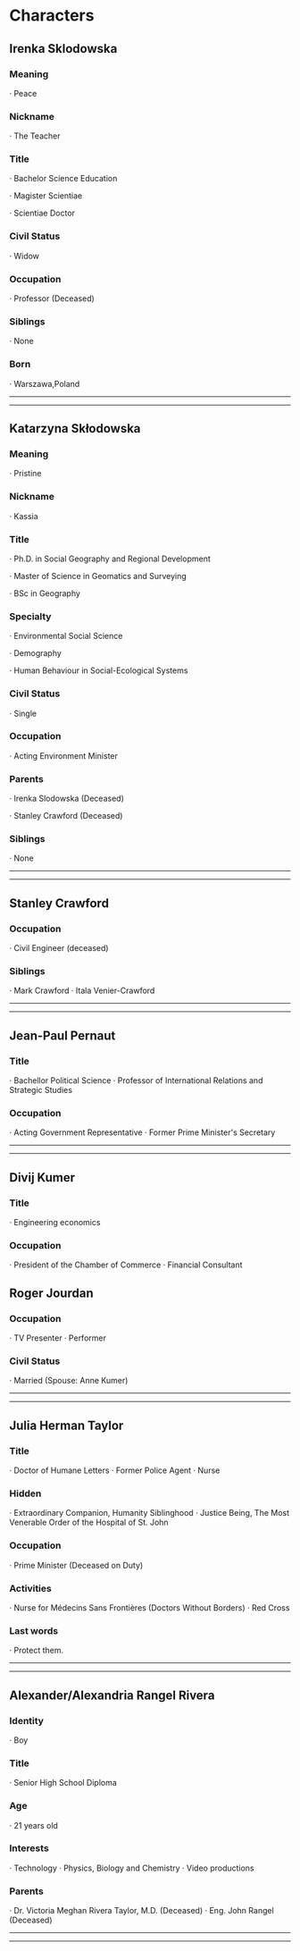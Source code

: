 
# Characters

## Irenka Sklodowska
### Meaning
· Peace

### Nickname
· The Teacher

### Title

· Bachelor Science Education

· Magister Scientiae

· Scientiae Doctor

### Civil Status
· Widow

### Occupation
· Professor (Deceased)

### Siblings
· None
### Born
· Warszawa,Poland

<hr />
<hr />

## Katarzyna Skłodowska
### Meaning 
· Pristine
### Nickname
· Kassia
### Title

· Ph.D. in Social Geography and Regional Development

· Master of Science in Geomatics and Surveying

· BSc in Geography

### Specialty

· Environmental Social Science

· Demography

· Human Behaviour in Social-Ecological Systems

### Civil Status
· Single

### Occupation
· Acting Environment Minister
### Parents

· Irenka Slodowska (Deceased)

· Stanley Crawford (Deceased)

### Siblings
· None


<hr />
<hr />


## Stanley Crawford
### Occupation
· Civil Engineer (deceased)
### Siblings
· Mark Crawford
· Itala Venier-Crawford


<hr />
<hr />

## Jean-Paul Pernaut
### Title 
· Bachellor Political Science
· Professor of International Relations and Strategic Studies
### Occupation
· Acting Government Representative
· Former Prime Minister's Secretary 

<hr />
<hr />


## Divij Kumer
### Title
· Engineering economics
### Occupation
· President of the Chamber of Commerce
· Financial Consultant


## Roger Jourdan
### Occupation
· TV Presenter
· Performer
### Civil Status
· Married (Spouse: Anne Kumer)

<hr />
<hr />

## Julia Herman Taylor
### Title
· Doctor of Humane Letters
· Former Police Agent
· Nurse
### Hidden
· Extraordinary Companion, Humanity Siblinghood
· Justice Being, The Most Venerable Order of the Hospital of St. John
### Occupation
· Prime Minister (Deceased on Duty)
### Activities
· Nurse for Médecins Sans Frontières (Doctors Without Borders)
· Red Cross
### Last words
· Protect them.

<hr />
<hr />



## Alexander/Alexandria Rangel Rivera
### Identity
· Boy
### Title
· Senior High School Diploma
### Age
· 21 years old
### Interests
· Technology
· Physics, Biology and Chemistry
· Video productions
### Parents
· Dr. Victoria Meghan Rivera Taylor, M.D. (Deceased)
· Eng. John Rangel (Deceased)



<hr />
<hr />

